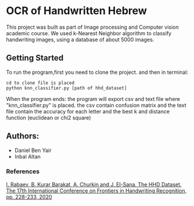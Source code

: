 # OCR of Handwritten Hebrew 
This project was built as part of Image processing and Computer vision academic course.
We used k-Nearest Neighbor algorithm to classify handwriting images, using a database of about 5000 images.

## Getting Started
To run the program,first you need to clone the project.
and then in terminal:
```
cd to clone file is placed
python knn_classifier.py [path of hhd_dataset]
```
When the program ends:
	the program will export csv and text file where "knn_classifier.py" is placed. 
	the csv contain confusion matrix
	and the text file contain the accuracy for each letter and the best k and distance function (euclidean or chi2 square)

## Authors:
* Daniel Ben Yair
* Inbal Altan

### References
[I. Rabaev, B. Kurar Barakat, A. Churkin and J. El-Sana. The HHD Dataset. The 17th
International Conference on Frontiers in Handwriting Recognition, pp. 228-233, 2020](https://www.researchgate.net/publication/343880780_The_HHD_Dataset)
